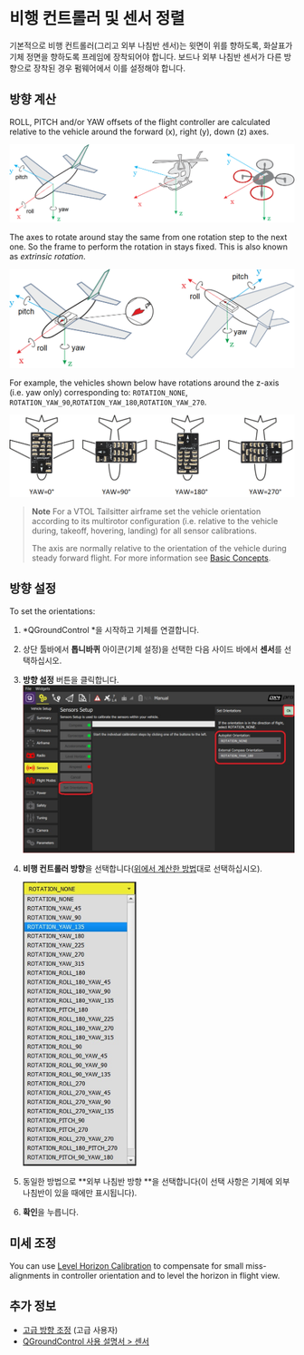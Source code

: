 # 비행 컨트롤러 및 센서 정렬

기본적으로 비행 컨트롤러(그리고 외부 나침반 센서)는 윗면이 위를 향하도록, 화살표가 기체 정면을 향하도록 프레임에 장착되어야 합니다. 보드나 외부 나침반 센서가 다른 방향으로 장착된 경우 펌웨어에서 이를 설정해야 합니다.

## 방향 계산

ROLL, PITCH and/or YAW offsets of the flight controller are calculated relative to the vehicle around the forward (x), right (y), down (z) axes.

![Frame Heading](../../assets/concepts/frame_heading.png)

The axes to rotate around stay the same from one rotation step to the next one. So the frame to perform the rotation in stays fixed. This is also known as *extrinsic rotation*.

<img src="../../assets/qgc/setup/sensor/fc_orientation_1.png" style="width: 600px;" />

For example, the vehicles shown below have rotations around the z-axis (i.e. yaw only) corresponding to: `ROTATION_NONE`, `ROTATION_YAW_90`,`ROTATION_YAW_180`,`ROTATION_YAW_270`.

![Yaw Rotation](../../assets/qgc/setup/sensor/yaw_rotation.png)

> **Note** For a VTOL Tailsitter airframe set the vehicle orientation according to its multirotor configuration (i.e. relative to the vehicle during, takeoff, hovering, landing) for all sensor calibrations.
> 
> The axis are normally relative to the orientation of the vehicle during steady forward flight. For more information see [Basic Concepts](../getting_started/px4_basic_concepts.md#heading-and-directions).

## 방향 설정

To set the orientations:

1. *QGroundControl *을 시작하고 기체를 연결합니다.
2. 상단 툴바에서 **톱니바퀴** 아이콘(기체 설정)을 선택한 다음 사이드 바에서 **센서**를 선택하십시오.
3. **방향 설정** 버튼을 클릭합니다. <img src="../../assets/qgc/setup/sensor/sensor_orientation_set_orientations.jpg" style="width: 600px;" />
4. **비행 컨트롤러 방향**을 선택합니다([위에서 계산한 방법](#calculating-orientation)대로 선택하십시오).
    
    <img src="../../assets/qgc/setup/sensor/sensor_orientation_selector_values.jpg" style="width: 200px;" />

5. 동일한 방법으로 **외부 나침반 방향 **을 선택합니다(이 선택 사항은 기체에 외부 나침반이 있을 때에만 표시됩니다).

6. **확인**을 누릅니다.

## 미세 조정

You can use [Level Horizon Calibration](../config/level_horizon_calibration.md) to compensate for small miss-alignments in controller orientation and to level the horizon in flight view.

## 추가 정보

* [고급 방향 조정](../advanced_config/advanced_flight_controller_orientation_leveling.md) (고급 사용자)
* [QGroundControl 사용 설명서 > 센서](https://docs.qgroundcontrol.com/en/SetupView/sensors_px4.html#flight_controller_orientation)